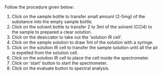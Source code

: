 Follow the procedure given below:

1. Click on the sample bottle to transfer small amount (2-5mg) of the substance into the empty sample bottle.
2. Click on the solvent bottle to transfer 2 to 3ml of the solvent (CCl4) to the sample to prepared a clear solution.
3. Click on the desiccator to take out the 'solution IR cell'.
4. Click on the sample solution to draw 1ml of the solution with a syringe.
5. Click on the solution IR cell to transfer the sample solution until all the air is expelled from the solution cell.
6. Click on the solution IR cell to place the cell inside the spectrometer.
7. Click on 'start' button to start the spectrometer.
8. Click on the evaluate button to spectral analysis.
